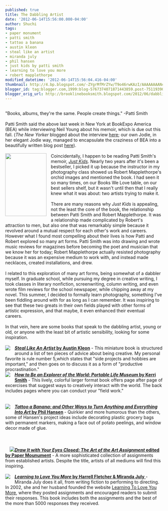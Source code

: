```yaml
---
published: true
title: The Dabbling Artist
date: '2012-06-14T15:56:00.000-04:00'
author: Shuchi
tags:
- paper monument
- patti smith
- tattoo a banana
- austin kleon
- steal like an artist
- miranda july
- phil hansen
- just kids by patti smith
- learning to love you more
- robert mapplethorpe
modified_datetime: '2012-06-14T15:56:04.416-04:00'
thumbnail: http://4.bp.blogspot.com/-ZYgrMfMrZYw/T9o46rwKAzI/AAAAAAAANcA/drCh6L8s4PY/s72-c/just+kids.jpg
blogger_id: tag:blogger.com,1999:blog-5767374071871443859.post-7511939027875210988
blogger_orig_url: http://brooklinebooksmith.blogspot.com/2012/06/dabbling-artist.html
---
```


<div dir="ltr" style="text-align: left;" trbidi="on"><br /><div style="border-bottom: medium none; border-left: medium none; border-right: medium none; border-top: medium none;">"Books, albums, they're the same. People create things." -Patti Smith</div><div style="border-bottom: medium none; border-left: medium none; border-right: medium none; border-top: medium none;"><br /></div>Patti Smith said the above last week in New York at BookExpo America (BEA) while interviewing Neil Young about his memoir, which is due out this fall. (<em>The New Yorker</em> blogged about the interview <a href="http://www.newyorker.com/online/blogs/books/2012/06/neil-young-and-patti-smith.html#ixzz1xVUAL91N" target="_blank">here</a>; our own Jodie, in her elegant Jodie way, managed to encapsulate the craziness of BEA into a beautifully written blog post <a href="http://www.brooklinebooksmith.blogspot.com/2012/06/dispatch-from-book-expo-america-or.html" target="_blank">here</a>).<br /><br /><div style="border-bottom: medium none; border-left: medium none; border-right: medium none; border-top: medium none;"><a href="http://4.bp.blogspot.com/-ZYgrMfMrZYw/T9o46rwKAzI/AAAAAAAANcA/drCh6L8s4PY/s1600/just+kids.jpg" imageanchor="1" style="clear: left; cssfloat: left; float: left; margin-bottom: 1em; margin-right: 1em;"><img border="0" height="200" pca="true" src="http://4.bp.blogspot.com/-ZYgrMfMrZYw/T9o46rwKAzI/AAAAAAAANcA/drCh6L8s4PY/s200/just+kids.jpg" width="132" /></a>Coincidentally, I happen to be reading Patti Smith's memoir, <em><a href="http://www.brooklinebooksmith-shop.com/book/%5Bmodel%5D-117" target="_blank">Just Kids</a></em>. Nearly two years after it's been a bestseller, I picked it up because the instructor in my photography class showed us Robert Mapplethorpe's orchid images and mentioned the book. I had seen it so many times, on our Books We Love table, on our best sellers shelf, but it wasn't until then that I really knew what it was about: two artists trying to make it.&nbsp; </div><div style="border-bottom: medium none; border-left: medium none; border-right: medium none; border-top: medium none;"><br /></div><div style="border-bottom: medium none; border-left: medium none; border-right: medium none; border-top: medium none;">There are many reasons why <em>Just Kids</em> is appealing, not the least the core of the book, the relationship between Patti Smith and Robert Mapplethorpe. It was a relationship made complicated by Robert's attraction to men, but also one that was remarkably simple because it revolved around a mutual respect for each other's work and careers. However what I found most&nbsp;compelling about their lives is how Patti and Robert explored so many art forms. Patti Smith was into drawing and wrote music reviews for magazines before becoming the poet and musician that we know her for today; Robert Mapplethorpe actually resisted photography because it was an expensive medium to work with, and instead made necklaces, created installations, and drew.</div><div style="border-bottom: medium none; border-left: medium none; border-right: medium none; border-top: medium none;"><br /></div><div style="border-bottom: medium none; border-left: medium none; border-right: medium none; border-top: medium none;">I related to this exploration of many art forms, being somewhat of a dabbler myself. In graduate school, while pursuing my degree in creative writing, I took classes in literary nonfiction, screenwriting, column writing, and even wrote film reviews for the school newspaper, while chipping away at my novel. This summer, I decided to formally learn photography, something I've been fiddling around with for as long as I can remember. It was inspiring to see that these two greats in their own fields played with&nbsp;other forms of artistic expression, and&nbsp;that maybe, it&nbsp;even enhanced their eventual careers.</div><div style="border-bottom: medium none; border-left: medium none; border-right: medium none; border-top: medium none;"><br /></div><div style="border-bottom: medium none; border-left: medium none; border-right: medium none; border-top: medium none;">In that vein, here are some books that speak to the dabbling artist, young or old, or anyone with the least bit of artistic sensibility, looking for some inspiration. <br /><br /><div style="border-bottom: medium none; border-left: medium none; border-right: medium none; border-top: medium none;"><a href="http://2.bp.blogspot.com/-8PVtSUNoBAE/T9pAFTZMs9I/AAAAAAAANdE/S_hIujZ9YnY/s1600/steal.jpg" imageanchor="1" style="clear: left; cssfloat: left; float: left; margin-bottom: 1em; margin-right: 1em;"><img border="0" pca="true" src="http://2.bp.blogspot.com/-8PVtSUNoBAE/T9pAFTZMs9I/AAAAAAAANdE/S_hIujZ9YnY/s1600/steal.jpg" /></a><strong><a href="http://www.brooklinebooksmith-shop.com/book/9780761169253" target="_blank"><em>Steal Like An Artist</em> by Austin Kleon</a></strong> - This miniature book is structured around a list of ten pieces of advice about being creative. My personal favorite is rule number 5,which states that "side projects and hobbies are important," and then goes on to discuss it as a form of "productive procrastination." </div></div><div style="border-bottom: medium none; border-left: medium none; border-right: medium none; border-top: medium none;"><div style="border-bottom: medium none; border-left: medium none; border-right: medium none; border-top: medium none;"><a href="http://3.bp.blogspot.com/-gHpwazYD_k0/T9pBHq3xTFI/AAAAAAAANdk/H0ZqfSMN1gM/s1600/how+to+be.jpg" imageanchor="1" style="clear: left; cssfloat: left; float: left; margin-bottom: 1em; margin-right: 1em;"><img border="0" pca="true" src="http://3.bp.blogspot.com/-gHpwazYD_k0/T9pBHq3xTFI/AAAAAAAANdk/H0ZqfSMN1gM/s1600/how+to+be.jpg" /></a><strong><a href="http://www.brooklinebooksmith-shop.com/book/9780399534607" target="_blank"><em>How to Be an Explorer of the World: Portable Life Museum</em> by Kerri Smith</a></strong> - This lively, colorful larger format book offers page after page of excercises that suggest ways to creatively interact with the world. The back includes pages where you can conduct your "field work."</div></div><div style="border-bottom: medium none; border-left: medium none; border-right: medium none; border-top: medium none;"><br /><div style="border-bottom: medium none; border-left: medium none; border-right: medium none; border-top: medium none;"><br /></div><div style="border-bottom: medium none; border-left: medium none; border-right: medium none; border-top: medium none;"><a href="http://4.bp.blogspot.com/-mF3gZYD4bDI/T9pBMf9OGJI/AAAAAAAANds/CycmgP-M1I8/s1600/tattoo.jpg" imageanchor="1" style="clear: left; cssfloat: left; float: left; margin-bottom: 1em; margin-right: 1em;"><img border="0" pca="true" src="http://4.bp.blogspot.com/-mF3gZYD4bDI/T9pBMf9OGJI/AAAAAAAANds/CycmgP-M1I8/s1600/tattoo.jpg" /></a><strong><a href="http://www.brooklinebooksmith-shop.com/book/9780399537479" target="_blank"><em>Tattoo a Banana: and Other Ways to Turn Anything and Everything Into Art</em> by Phil Hansen</a> </strong>- Quirkier and more humorous than the others, some of Hansen's project ideas include decorating plastic grocery bags with permanent markers, making a face out of potato peelings, and window decor made of glue. </div></div><div style="border-bottom: medium none; border-left: medium none; border-right: medium none; border-top: medium none;"><br />&nbsp;</div><div style="border-bottom: medium none; border-left: medium none; border-right: medium none; border-top: medium none;"><div style="border-bottom: medium none; border-left: medium none; border-right: medium none; border-top: medium none;"><br /></div><div style="border-bottom: medium none; border-left: medium none; border-right: medium none; border-top: medium none;"><a href="http://3.bp.blogspot.com/-8daXBCxxWng/T9pBUkmlxnI/AAAAAAAANd0/OkIWnPGASvw/s1600/draw+it.jpg" imageanchor="1" style="clear: left; cssfloat: left; float: left; margin-bottom: 1em; margin-right: 1em;"></a><a href="http://www.blogger.com/goog_465798392"><img border="0" pca="true" src="http://3.bp.blogspot.com/-8daXBCxxWng/T9pBUkmlxnI/AAAAAAAANd0/OkIWnPGASvw/s1600/draw+it.jpg" /></a></a><strong><a href="http://www.nytimes.com/2012/03/30/books/draw-it-with-your-eyes-closed-edited-by-paper-monument.html" target="_blank"><em>Draw It with Your Eyes Closed: The Art of the Art Assignment</em> edited by Paper Mounument</a></strong> - A more sophisticated collection of assignments from established artists. Despite the title, artists of all mediums will find this inspiring. </div></div><div style="border-bottom: medium none; border-left: medium none; border-right: medium none; border-top: medium none;"><div style="border-bottom: medium none; border-left: medium none; border-right: medium none; border-top: medium none;"><br /></div></div><div class="separator" style="clear: both; text-align: center;"></div><div style="border-bottom: medium none; border-left: medium none; border-right: medium none; border-top: medium none;"><div style="border-bottom: medium none; border-left: medium none; border-right: medium none; border-top: medium none;"><a href="http://4.bp.blogspot.com/-5H5r7plwMWw/T9pBgFvdfbI/AAAAAAAANd8/lkuvOX18owM/s1600/learning+to+love+you.jpg" imageanchor="1" style="clear: left; cssfloat: left; float: left; margin-bottom: 1em; margin-right: 1em;"><img border="0" pca="true" src="http://4.bp.blogspot.com/-5H5r7plwMWw/T9pBgFvdfbI/AAAAAAAANd8/lkuvOX18owM/s1600/learning+to+love+you.jpg" /></a><a href="http://www.brooklinebooksmith-shop.com/book/9783791337333" target="_blank"><strong><em>Learning to Love You More</em> by Harrell Fletcher &amp; Miranda July</strong> </a>- Miranda July does it all, from writing fiction to performing to directing. In 2002, she and her husband founded the website <a href="http://www.learningtoloveyoumore.com/" target="_blank">Learning To Love You More</a>, where they posted assignments and encouraged readers to submit their responses. This book includes both the assignments and the best of the more than 5000 responses they received. </div></div><div style="border-bottom: medium none; border-left: medium none; border-right: medium none; border-top: medium none;"><br /></div><br /><div class="separator" style="border-bottom: medium none; border-left: medium none; border-right: medium none; border-top: medium none; clear: both; text-align: center;"></div></div>